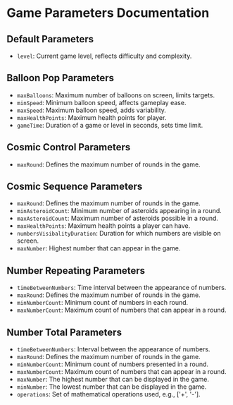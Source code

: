 # Game Parameters Documentation

## Default Parameters

- `level`: Current game level, reflects difficulty and complexity.

## Balloon Pop Parameters
- `maxBalloons`: Maximum number of balloons on screen, limits targets.
- `minSpeed`: Minimum balloon speed, affects gameplay ease.
- `maxSpeed`: Maximum balloon speed, adds variability.
- `maxHealthPoints`: Maximum health points for player.
- `gameTime`: Duration of a game or level in seconds, sets time limit.

## Cosmic Control Parameters
- `maxRound`: Defines the maximum number of rounds in the game.

## Cosmic Sequence Parameters
- `maxRound`: Defines the maximum number of rounds in the game.
- `minAsteroidCount`: Minimum number of asteroids appearing in a round.
- `maxAsteroidCount`: Maximum number of asteroids possible in a round.
- `maxHealthPoints`: Maximum health points a player can have.
- `numbersVisibalityDuration`: Duration for which numbers are visible on screen.
- `maxNumber`: Highest number that can appear in the game.

## Number Repeating Parameters
- `timeBetweenNumbers`: Time interval between the appearance of numbers.
- `maxRound`: Defines the maximum number of rounds in the game.
- `minNumberCount`: Minimum count of numbers in each round.
- `maxNumberCount`: Maximum count of numbers that can appear in a round.

## Number Total Parameters
- `timeBetweenNumbers`: Interval between the appearance of numbers.
- `maxRound`: Defines the maximum number of rounds in the game.
- `minNumberCount`: Minimum count of numbers presented in a round.
- `maxNumberCount`: Maximum count of numbers that can appear in a round.
- `maxNumber`: The highest number that can be displayed in the game.
- `minNumber`: The lowest number that can be displayed in the game.
- `operations`: Set of mathematical operations used, e.g., ['+', '-'].